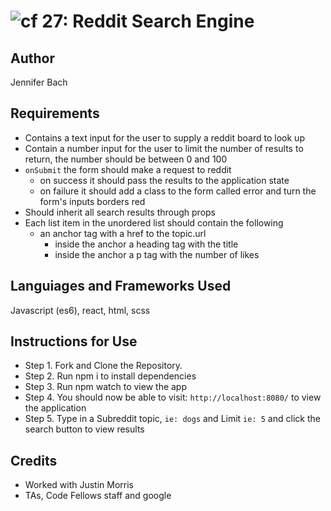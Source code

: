![cf](http://i.imgur.com/7v5ASc8.png) 27: Reddit Search Engine
===
## Author
Jennifer Bach

## Requirements
* Contains a text input for the user to supply a reddit board to look up
* Contain a number input for the user to limit the number of results to return, the number should be between 0 and 100
* `onSubmit` the form should make a request to reddit 
  * on success it should pass the results to the application state
  * on failure it should add a class to the form called error and turn the form's inputs borders red
* Should inherit all search results through props
* Each list item in the unordered list should contain the following
  * an anchor tag with a href to the topic.url 
    * inside the anchor a heading tag with the title 
    * inside the anchor a p tag with the number of likes

## Languiages and Frameworks Used
Javascript (es6), react, html, scss

## Instructions for Use
* Step 1. Fork and Clone the Repository.
* Step 2. Run npm i to install dependencies
* Step 3. Run npm watch to view the app
* Step 4. You should now be able to visit: `http://localhost:8080/` to view the application
* Step 5. Type in a Subreddit topic, `ie: dogs` and Limit `ie: 5` and click the search button to view results

## Credits
* Worked with Justin Morris
* TAs, Code Fellows staff and google


